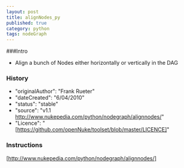 ```yaml
---
layout: post
title: alignNodes_py
published: true
category: python
tags: nodeGraph
---
```


###Intro
- Align a bunch of Nodes either horizontally or vertically in the DAG

### History
- "originalAuthor": "Frank Rueter"
- "dateCreated": "6/04/2010"
- "status": "stable"
- "source": "v1.1 http://www.nukepedia.com/python/nodegraph/alignnodes/"
- "Licence": "[https://github.com/openNuke/toolset/blob/master/LICENCE]"

### Instructions
[http://www.nukepedia.com/python/nodegraph/alignnodes/]


